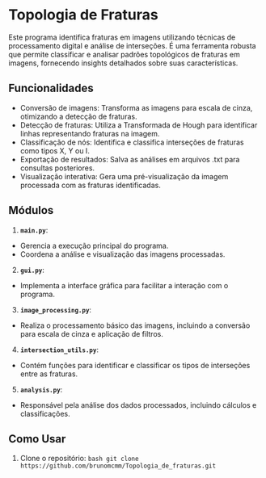 # Topologia de Fraturas

Este programa identifica fraturas em imagens utilizando técnicas de processamento digital e análise de interseções. É uma ferramenta robusta que permite classificar e analisar padrões topológicos de fraturas em imagens, fornecendo insights detalhados sobre suas características.

## Funcionalidades
- Conversão de imagens: Transforma as imagens para escala de cinza, otimizando a detecção de fraturas.
- Detecção de fraturas: Utiliza a Transformada de Hough para identificar linhas representando fraturas na imagem.
- Classificação de nós: Identifica e classifica interseções de fraturas como tipos X, Y ou I.
- Exportação de resultados: Salva as análises em arquivos .txt para consultas posteriores.
- Visualização interativa: Gera uma pré-visualização da imagem processada com as fraturas identificadas.

## Módulos
1. **`main.py`**:
- Gerencia a execução principal do programa.
- Coordena a análise e visualização das imagens processadas.
2. **`gui.py`**:
- Implementa a interface gráfica para facilitar a interação com o programa.
3. **`image_processing.py`**:
- Realiza o processamento básico das imagens, incluindo a conversão para escala de cinza e aplicação de filtros.
4. **`intersection_utils.py`**:
- Contém funções para identificar e classificar os tipos de interseções entre as fraturas.
5. **`analysis.py`**:
- Responsável pela análise dos dados processados, incluindo cálculos e classificações.

## Como Usar

1. Clone o repositório:
```bash git clone https://github.com/brunomcmm/Topologia_de_fraturas.git```

